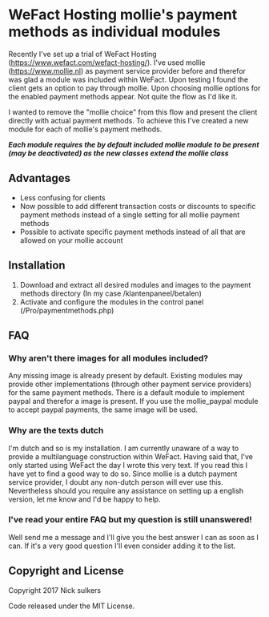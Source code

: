 # WeFact Hosting mollie's payment methods as individual modules
Recently I've set up a trial of WeFact Hosting (https://www.wefact.com/wefact-hosting/). I've used mollie (https://www.mollie.nl) as payment service provider before and therefor was glad a module was included within WeFact.
Upon testing I found the client gets an option to pay through mollie. Upon choosing mollie options for the enabled payment methods appear.
Not quite the flow as I'd like it.

I wanted to remove the "mollie choice" from this flow and present the client directly with actual payment methods. To achieve this I've created a new module for each of mollie's payment methods.

***Each module requires the by default included mollie module to be present (may be deactivated) as the new classes extend the mollie class***

## Advantages
- Less confusing for clients
- Now possible to add different transaction costs or discounts to specific payment methods instead of a single setting for all mollie payment methods
- Possible to activate specific payment methods instead of all that are allowed on your mollie account

## Installation
1. Download and extract all desired modules and images to the payment methods directory (In my case /klantenpaneel/betalen)
2. Activate and configure the modules in the control panel (/Pro/paymentmethods.php)

## FAQ
### Why aren't there images for all modules included?
Any missing image is already present by default. Existing modules may provide other implementations (through other payment service providers) for the same payment methods. There is a default module to implement paypal and therefor a image is present. If you use the mollie_paypal module to accept paypal payments, the same image will be used.
### Why are the texts dutch
I'm dutch and so is my installation. I am currently unaware of a way to provide a multilanguage construction within WeFact. Having said that, I've only started using WeFact the day I wrote this very text. If you read this I have yet to find a good way to do so.
Since mollie is a dutch payment service provider, I doubt any non-dutch person will ever use this. Nevertheless should you require any assistance on setting up a english version, let me know and I'd be happy to help.
### I've read your entire FAQ but my question is still unanswered!
Well send me a message and I'll give you the best answer I can as soon as I can. If it's a very good question I'll even consider adding it to the list.

## Copyright and License
Copyright 2017 Nick sulkers

Code released under the MIT License.